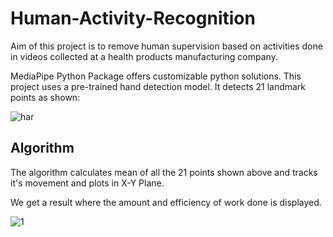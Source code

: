 # Human-Activity-Recognition

Aim of this project is to remove human supervision based on activities done in videos collected at a health products manufacturing company.

MediaPipe Python Package offers customizable python solutions. This project uses a pre-trained hand detection model.
It detects 21 landmark points as shown:

![har](https://user-images.githubusercontent.com/55542587/156873137-4ef0cf17-32cf-43a5-adf3-929ee78b68da.png)

## Algorithm 

The algorithm calculates mean of all the 21 points shown above and tracks it's movement and plots in X-Y Plane.

We get a result where the amount and efficiency of work done is displayed.


![1](https://user-images.githubusercontent.com/55542587/156892219-4aa1e72e-c13e-4738-96c2-60e81a2d086d.png)
